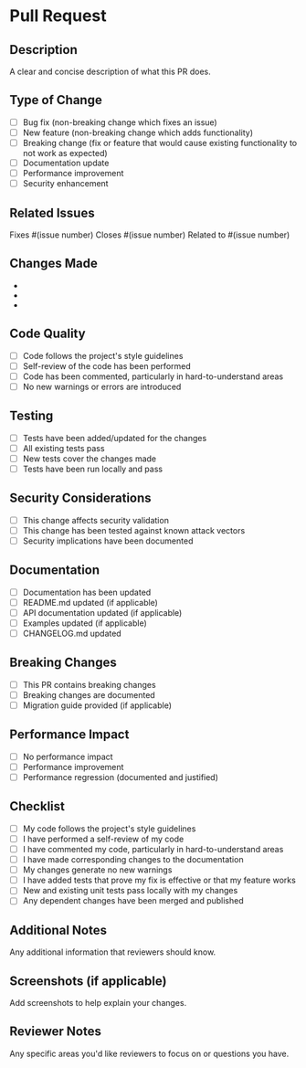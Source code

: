 # Pull Request

## Description
A clear and concise description of what this PR does.

## Type of Change
- [ ] Bug fix (non-breaking change which fixes an issue)
- [ ] New feature (non-breaking change which adds functionality)
- [ ] Breaking change (fix or feature that would cause existing functionality to not work as expected)
- [ ] Documentation update
- [ ] Performance improvement
- [ ] Security enhancement

## Related Issues
Fixes #(issue number)
Closes #(issue number)
Related to #(issue number)

## Changes Made
- 
- 
- 

## Code Quality
- [ ] Code follows the project's style guidelines
- [ ] Self-review of the code has been performed
- [ ] Code has been commented, particularly in hard-to-understand areas
- [ ] No new warnings or errors are introduced

## Testing
- [ ] Tests have been added/updated for the changes
- [ ] All existing tests pass
- [ ] New tests cover the changes made
- [ ] Tests have been run locally and pass

## Security Considerations
- [ ] This change affects security validation
- [ ] This change has been tested against known attack vectors
- [ ] Security implications have been documented

## Documentation
- [ ] Documentation has been updated
- [ ] README.md updated (if applicable)
- [ ] API documentation updated (if applicable)
- [ ] Examples updated (if applicable)
- [ ] CHANGELOG.md updated

## Breaking Changes
- [ ] This PR contains breaking changes
- [ ] Breaking changes are documented
- [ ] Migration guide provided (if applicable)

## Performance Impact
- [ ] No performance impact
- [ ] Performance improvement
- [ ] Performance regression (documented and justified)

## Checklist
- [ ] My code follows the project's style guidelines
- [ ] I have performed a self-review of my code
- [ ] I have commented my code, particularly in hard-to-understand areas
- [ ] I have made corresponding changes to the documentation
- [ ] My changes generate no new warnings
- [ ] I have added tests that prove my fix is effective or that my feature works
- [ ] New and existing unit tests pass locally with my changes
- [ ] Any dependent changes have been merged and published

## Additional Notes
Any additional information that reviewers should know.

## Screenshots (if applicable)
Add screenshots to help explain your changes.

## Reviewer Notes
Any specific areas you'd like reviewers to focus on or questions you have.
